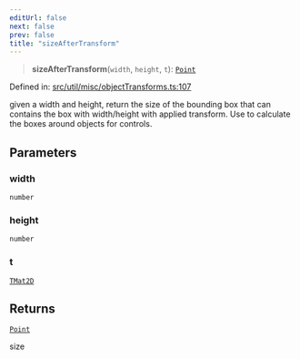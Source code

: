 ```yaml
---
editUrl: false
next: false
prev: false
title: "sizeAfterTransform"
---
```


> **sizeAfterTransform**(`width`, `height`, `t`): [`Point`](/api/classes/point/)

Defined in: [src/util/misc/objectTransforms.ts:107](https://github.com/fabricjs/fabric.js/blob/8206f10a405480a7ba988ff6cfdde6412c1f13f8/src/util/misc/objectTransforms.ts#L107)

given a width and height, return the size of the bounding box
that can contains the box with width/height with applied transform.
Use to calculate the boxes around objects for controls.

## Parameters

### width

`number`

### height

`number`

### t

[`TMat2D`](/api/type-aliases/tmat2d/)

## Returns

[`Point`](/api/classes/point/)

size
